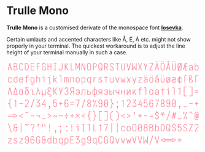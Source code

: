 # Trulle Mono

**Trulle Mono** is a customised derivate of the monospace font [**Iosevka**](https://github.com/be5invis/Iosevka).

Certain umlauts and accented characters like Å, É, À etc. might not show properly in your terminal. The quickest workaround is to adjust the line height of your terminal manually in such a case.

![Trulle Mono](/Images/trulle-mono.png)

